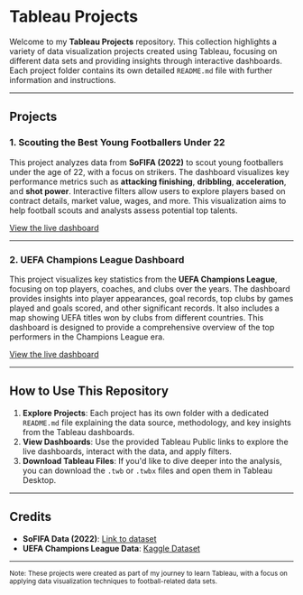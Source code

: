 # Tableau Projects

Welcome to my **Tableau Projects** repository. This collection highlights a variety of data visualization projects created using Tableau, focusing on different data sets and providing insights through interactive dashboards. Each project folder contains its own detailed `README.md` file with further information and instructions.

---

## Projects

### **1. Scouting the Best Young Footballers Under 22**
This project analyzes data from **SoFIFA (2022)** to scout young footballers under the age of 22, with a focus on strikers. The dashboard visualizes key performance metrics such as **attacking finishing**, **dribbling**, **acceleration**, and **shot power**. Interactive filters allow users to explore players based on contract details, market value, wages, and more. This visualization aims to help football scouts and analysts assess potential top talents.

[View the live dashboard](https://public.tableau.com/app/profile/daniel.mehta8311/viz/StrongStrikersUndertheAgeof22_17262595552440/Dashboard1?publish=yes)

---

### **2. UEFA Champions League Dashboard**
This project visualizes key statistics from the **UEFA Champions League**, focusing on top players, coaches, and clubs over the years. The dashboard provides insights into player appearances, goal records, top clubs by games played and goals scored, and other significant records. It also includes a map showing UEFA titles won by clubs from different countries. This dashboard is designed to provide a comprehensive overview of the top performers in the Champions League era.

[View the live dashboard](https://public.tableau.com/app/profile/daniel.mehta8311/viz/UEFAChampionsLeagueDashboard_17264299631180/Dashboard1#1)

---

## How to Use This Repository

1. **Explore Projects**: Each project has its own folder with a dedicated `README.md` file explaining the data source, methodology, and key insights from the Tableau dashboards.
2. **View Dashboards**: Use the provided Tableau Public links to explore the live dashboards, interact with the data, and apply filters.
3. **Download Tableau Files**: If you'd like to dive deeper into the analysis, you can download the `.twb` or `.twbx` files and open them in Tableau Desktop.

---

## Credits

- **SoFIFA Data (2022)**: [Link to dataset](https://docs.google.com/spreadsheets/d/1BIRIaubdX7Na-ecnkD2-MFRbxGGIBxpC1SA_6az4Mug/edit?gid=1780450981#gid=1780450981)
- **UEFA Champions League Data**: [Kaggle Dataset](https://www.kaggle.com/datasets/basharalkuwaiti/champions-league-era-stats/data?select=TopGoalScorer.csv)

---

<sub>Note: These projects were created as part of my journey to learn Tableau, with a focus on applying data visualization techniques to football-related data sets.</sub>
